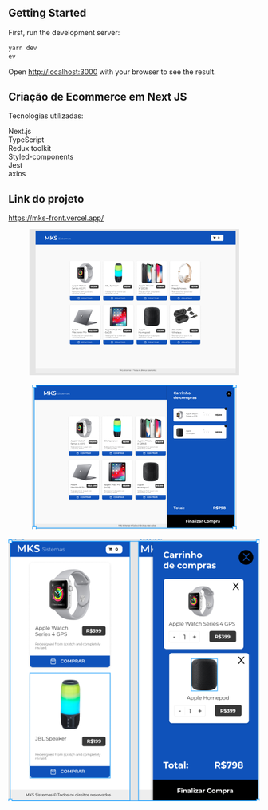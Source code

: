 

## Getting Started

First, run the development server:

```bash
yarn dev
ev
```

Open [http://localhost:3000](http://localhost:3000) with your browser to see the result.


## Criação de Ecommerce em Next JS

Tecnologias utilizadas:

Next.js<br/>
TypeScript<br/>
Redux toolkit<br/>
Styled-components<br/>
Jest<br/>
axios

## Link do projeto
https://mks-front.vercel.app/
<div align="center">
    <img src="assets/img/home.png" />
</div>
<br/>

<div align="center">
    <img src="assets/img/homeCart.png" />
</div>

<br/>

<div align="center">
    <img src="assets/img/mobile.png" />
</div>
